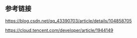 ## 参考链接	

https://blog.csdn.net/qq_43390703/article/details/104858705

https://cloud.tencent.com/developer/article/1944149

